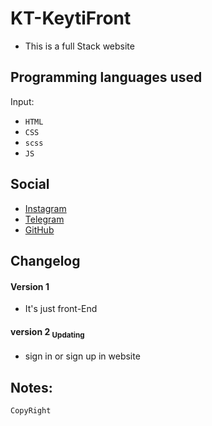 # KT-KeytiFront
- This is a full Stack website
## Programming languages used
Input:
- `HTML`
- `CSS`
- `scss`
- `JS`

## Social

-  [Instagram](https://instagram.com/bhrad2006)
-  [Telegram](https://t.me/bhradhashemi)
-  [GitHub](https://pages.github.com/BehradHashemi)

## Changelog
#### Version 1
- It's just front-End
#### version 2 <sub>Updating
- sign in or sign up in website
  
## Notes:
```
CopyRight
```
